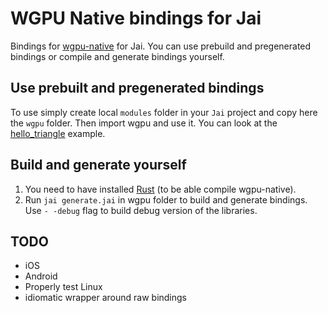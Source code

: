 # WGPU Native bindings for Jai

Bindings for [wgpu-native](https://github.com/gfx-rs/wgpu-native) for Jai. You can use prebuild and pregenerated bindings or compile and generate bindings yourself.

## Use prebuilt and pregenerated bindings
To use simply create local `modules` folder in your `Jai` project and copy here the `wgpu` folder. Then import wgpu and use it. You can look at the [hello_triangle](/main/examples/hello_triangle) example.

## Build and generate yourself
1. You need to have installed [Rust](https://www.rust-lang.org) (to be able compile wgpu-native).
2. Run `jai generate.jai` in wgpu folder to build and generate bindings. Use `- -debug` flag to build debug version of the libraries.

## TODO
- iOS
- Android
- Properly test Linux
- idiomatic wrapper around raw bindings